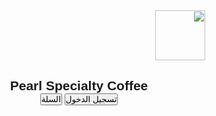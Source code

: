 <!DOCTYPE html> <html lang="ar" dir="rtl"> <head> <meta charset="UTF-8"> <meta name="viewport" content="width=device-width, initial-scale=1.0"> <meta name="description" content="Pearl Specialty Coffee - قهوة مختصة وحلويات"> <title>Pearl Specialty Coffee</title> <!-- تحميل الستايلات الأساسية أولاً --> <link rel="preload" href="https://cdnjs.cloudflare.com/ajax/libs/tailwindcss/2.2.19/tailwind.min.css" as="style"> <link rel="preload" href="https://fonts.googleapis.com/css2?family=Tajawal:wght@400;700&display=swap" as="style"> <link href="https://cdnjs.cloudflare.com/ajax/libs/tailwindcss/2.2.19/tailwind.min.css" rel="stylesheet"> <!-- تحسين تحميل الخطوط --> <link href="https://fonts.googleapis.com/css2?family=Tajawal:wght@400;700&display=swap" rel="stylesheet"> <style> /* تحسين الأداء باستخدام CSS المضغوط */ :root { --primary-color: #4CAF50; --secondary-color: #2196F3; } * { font-family: 'Tajawal', sans-serif; margin: 0; padding: 0; box-sizing: border-box; } .menu-item { transform: translateZ(0); /* تفعيل تسريع GPU */ transition: transform 0.2s ease; will-change: transform; } .menu-item:hover { transform: scale(1.03); } .logo { width: 80px; height: auto; display: block; } /* تحسين أداء الانيميشن */ .modal { transform: translateZ(0); opacity: 0; visibility: hidden; transition: opacity 0.2s ease, visibility 0.2s ease; } .modal.active { opacity: 1; visibility: visible; } /* تبسيط التنسيقات */ .btn { @apply px-4 py-2 rounded; transition: background-color 0.2s ease; } .btn-primary { @apply bg-green-600 text-white; } .btn-secondary { @apply bg-blue-600 text-white; } </style> </head> <body class="bg-gray-100"> <!-- تحسين هيكل الصفحة --> <header class="bg-gray-800 text-white shadow-sm"> <nav class="container mx-auto p-4"> <div class="flex justify-between items-center"> <div class="flex items-center space-x-4"> <img src="pearl-logo.png" alt="" class="logo" width="80" height="80"> <h1 class="text-2xl font-bold">Pearl Specialty Coffee</h1> </div> <div class="flex space-x-4"> <button type="button" class="btn btn-primary" id="loginBtn">تسجيل الدخول</button> <button type="button" class="btn btn-secondary" id="cartBtn">السلة</button> </div> </div> </nav> </header> <main class="container mx-auto p-4" id="mainContent"> <!-- سيتم تحميل المحتوى ديناميكياً --> </main> <!-- القوالب --> <template id="productTemplate"> <div class="menu-item bg-white rounded-lg shadow-lg p-4"> <img class="w-full h-48 object-cover rounded mb-4 lazy" data-src="" alt=""> <h3 class="text-xl font-bold mb-2"></h3> <p class="text-gray-600 mb-2"></p> <div class="flex justify-between items-center"> <span class="text-lg font-bold price"></span> <button type="button" class="btn btn-primary add-to-cart">إضافة للسلة</button> </div> </div> </template> <!-- تحميل مؤجل للسكربتات --> <script defer src="https://cdnjs.cloudflare.com/ajax/libs/Chart.js/3.7.0/chart.min.js"></script> <script> // تحسين الأداء باستخدام كاش للبيانات const cache = new Map(); // State Management const state = { products: null, cart: [], isAdmin: false, editMode: false }; // تحميل البيانات بشكل متقطع async function loadData() { if (cache.has('products')) { return cache.get('products'); } try { const products = { drinks: [ { id: 1, name: 'قهوة أمريكية', price: 15, image: '/api/placeholder/300/200', description: 'قهوة منقوعة طازجة' }, { id: 2, name: 'لاتيه', price: 18, image: '/api/placeholder/300/200', description: 'قهوة مع حليب مبخر' }, { id: 3, name: 'كابتشينو', price: 20, image: '/api/placeholder/300/200', description: 'قهوة مع حليب مبخر ورغوة' } ], desserts: [ { id: 4, name: 'كيك الشوكولاتة', price: 25, image: '/api/placeholder/300/200', description: 'كيك طازج بالشوكولاتة الداكنة' } ] }; cache.set('products', products); state.products = products; return products; } catch (error) { console.error('Error loading data:', error); return null; } } // تحميل متأخر للصور function lazyLoadImages() { const images = document.querySelectorAll('img.lazy'); const imageObserver = new IntersectionObserver((entries, observer) => { entries.forEach(entry => { if (entry.isIntersecting) { const img = entry.target; img.src = img.dataset.src; img.classList.remove('lazy'); observer.unobserve(img); } }); }); images.forEach(img => imageObserver.observe(img)); } // تحسين عرض المنتجات function renderProducts(products) { const mainContent = document.getElementById('mainContent'); const template = document.getElementById('productTemplate'); mainContent.innerHTML = ` <section class="mb-8"> <h2 class="text-2xl font-bold mb-4 text-gray-800">المشروبات</h2> <div class="grid grid-cols-1 md:grid-cols-3 gap-6" id="drinks-container"></div> </section> <section class="mb-8"> <h2 class="text-2xl font-bold mb-4 text-gray-800">الحلويات</h2> <div class="grid grid-cols-1 md:grid-cols-3 gap-6" id="desserts-container"></div> </section> `; const drinksContainer = document.getElementById('drinks-container'); const dessertsContainer = document.getElementById('desserts-container'); // استخدام DocumentFragment لتحسين الأداء const drinksFragment = document.createDocumentFragment(); const dessertsFragment = document.createDocumentFragment(); products.drinks.forEach(product => { const element = template.content.cloneNode(true); populateTemplate(element, product); drinksFragment.appendChild(element); }); products.desserts.forEach(product => { const element = template.content.cloneNode(true); populateTemplate(element, product); dessertsFragment.appendChild(element); }); drinksContainer.appendChild(drinksFragment); dessertsContainer.appendChild(dessertsFragment); lazyLoadImages(); } // تعبئة قالب المنتج function populateTemplate(element, product) { const img = element.querySelector('img'); const title = element.querySelector('h3'); const description = element.querySelector('p'); const price = element.querySelector('.price'); const addButton = element.querySelector('.add-to-cart'); img.dataset.src = product.image; img.alt = product.name; title.textContent = product.name; description.textContent = product.description; price.textContent = `${product.price} ريال`; addButton.onclick = () => addToCart(product); } // تحسين أداء السلة function addToCart(product) { state.cart.push(product); updateCartUI(); } function updateCartUI() { // تحديث واجهة السلة } // التهيئة async function initialize() { const products = await loadData(); if (products) { renderProducts(products); } // إضافة event listeners document.getElementById('loginBtn').addEventListener('click', () => { // تنفيذ تسجيل الدخول }); document.getElementById('cartBtn').addEventListener('click', () => { // عرض السلة }); } // تأجيل التهيئة حتى اكتمال تحميل الصفحة if (document.readyState === 'loading') { document.addEventListener('DOMContentLoaded', initialize); } else { initialize(); } </script> </body> </html>
